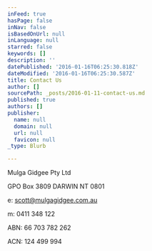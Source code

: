 ```yaml
---
inFeed: true
hasPage: false
inNav: false
isBasedOnUrl: null
inLanguage: null
starred: false
keywords: []
description: ''
datePublished: '2016-01-16T06:25:30.818Z'
dateModified: '2016-01-16T06:25:30.587Z'
title: Contact Us
author: []
sourcePath: _posts/2016-01-11-contact-us.md
published: true
authors: []
publisher:
  name: null
  domain: null
  url: null
  favicon: null
_type: Blurb

---
```

Mulga Gidgee Pty Ltd 

GPO Box 3809 DARWIN NT 0801

e: scott@mulgagidgee.com.au

m: 0411 348 122

ABN: 66 703 782 262

ACN: 124 499 994